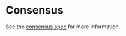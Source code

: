 # Consensus

See the [consensus spec](https://github.com/cometbft/cometbft/tree/v0.37.x/spec/consensus) for more information.
